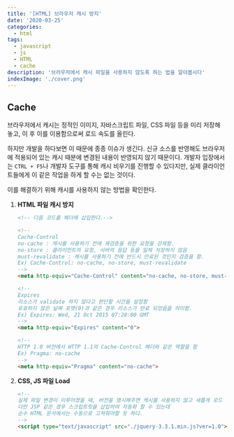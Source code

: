 ```yaml
---
title: '[HTML] 브라우저 캐시 방지'
date: '2020-03-25'
categories:
  - html
tags:
  - javascript
  - js
  - HTML
  - cache
description: '브라우저에서 캐시 파일을 사용하지 않도록 하는 법을 알아봅시다' 
indexImage: './cover.png'
---
```


## Cache

브라우저에서 캐시는 정적인 이미지, 자바스크립트 파일, CSS 파일 등을 미리 저장해 놓고,
이 후 이를 이용함으로써 로드 속도를 올린다.  

하지만 개발을 하다보면 이 때문에 종종 이슈가 생긴다. 
신규 소스를 반영해도 브라우저에 적용되어 있는 캐시 때분에 변경된 내용이 반영되지 않기 때문이다.
개발자 입장에서는 ```CTRL + F5```나 개발자 도구를 통해 캐시 비우기를 진행할 수 있다지만,
실제 클라이언트들에게 이 같은 작업을 하게 할 수는 없는 것이다.  

이를 해결하기 위해 캐시를 사용하지 않는 방법을 확인한다.

1. **HTML 파일 캐시 방지**
	``` html
	<!-- 다음 코드를 헤더에 삽입한다.-->
	
	<!-- 
	Cache-Control
	no-cache : 캐시를 사용하기 전에 재검증을 위한 요청을 강제함.
	no-store : 클라이언트의 요청, 서버의 응답 등을 일체 저장하지 않음
	must-revalidate : 캐시를 사용하기 전에 반드시 만료된 것인지 검증을 함.
	Ex) Cache-Control: no-cache, no-store, must-revalidate
	-->
	<meta http-equiv="Cache-Control" content="no-cache, no-store, must-revalidate">

	<!-- 
	Expires
	리소스가 validate 하지 않다고 판단할 시간을 설정함
	유효하지 않은 날짜 포맷(0)과 같은 경우 리소스가 만료 되었음을 의미함.
	Ex) Expires: Wed, 21 Oct 2015 07:28:00 GMT
	-->
	<meta http-equiv="Expires" content="0">

	<!-- 
	HTTP 1.0 버전에서 HTTP 1.1의 Cache-Control 헤더와 같은 역할을 함
	Ex) Pragma: no-cache
	-->
	<meta http-equiv="Pragma" content="no-cache">
	```

2. **CSS, JS 파일 Load**
	``` html
	<!--
	실제 파일 변경이 이루어졌을 때, 버전을 명시해주면 캐시를 사용하지 않고 새롭게 로드
	다만 JSP 같은 경우 스크립트릿을 삽입하여 자동화 할 수 있는데 
	순수 HTML 문서에서는 수동으로 고쳐줘야할 듯 하다.
	-->
	<script type="text/javascript" src="./jquery-3.3.1.min.js?ver=1.0"></script>
	```
